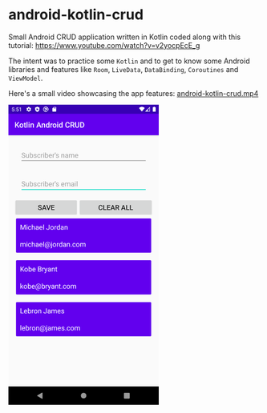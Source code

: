 # android-kotlin-crud
Small Android CRUD application written in Kotlin coded along with this tutorial: https://www.youtube.com/watch?v=v2yocpEcE_g

The intent was to practice some `Kotlin` and to get to know some Android libraries and features like `Room`, `LiveData`, `DataBinding`, `Coroutines` and `ViewModel`.

Here's a small video showcasing the app features: [android-kotlin-crud.mp4](/extras/android-kotlin-crud.mp4)

<img src="/extras/android-kotlin-crud.png" width="300" alt="Application screenshot"/>